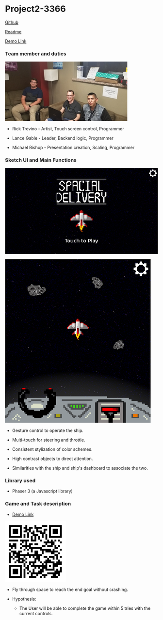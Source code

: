 # Project2-3366

[Github](https://github.com/The-Fireplace/P2.14)

[Readme](https://the-fireplace.github.io/P2.14)

[Demo Link](https://the-fireplace.github.io/P2.14/demo.html)

### Team member and duties

![Group Photo](https://raw.githubusercontent.com/The-Fireplace/P2.14/master/resources/group_photo.png)

- Rick Trevino - Artist, Touch screen control, Programmer

- Lance Gable - Leader, Backend logic, Programmer

- Michael Bishop - Presentation creation, Scaling, Programmer

### Sketch UI and Main Functions

![Main Menu](https://raw.githubusercontent.com/The-Fireplace/P2.14/master/resources/menu%20sketch.png)

![In game](https://raw.githubusercontent.com/The-Fireplace/P2.14/master/resources/sketch%20play.png)

- Gesture control to operate the ship.

- Multi-touch for steering and throttle.

- Consistent stylization of color schemes.

- High contrast objects to direct attention.

- Similarities with the ship and ship's dashboard to associate the two.

### Library used

- Phaser 3 (a Javascript library)

### Game and Task description

- [Demo Link](https://the-fireplace.github.io/P2.14/demo.html)

![QR](https://raw.githubusercontent.com/The-Fireplace/P2.14/master/resources/demo_qr.png)

- Fly through space to reach the end goal without crashing.

- Hypothesis: 

  - The User will be able to complete the game within 5 tries with the current controls. 

